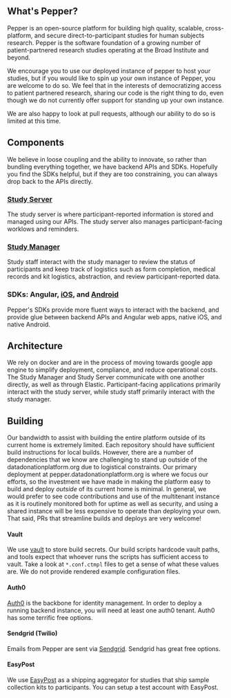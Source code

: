 ## What's Pepper?

Pepper is an open-source platform for building high quality, scalable, cross-platform, and secure direct-to-participant studies for human subjects research.  Pepper is the software foundation of a growing number of patient-partnered research studies operating at the Broad Institute and beyond.

We encourage you to use our deployed instance of pepper to host your studies, but if you would like to spin up your own instance of Pepper, you are welcome to do so.  We feel that in the interests of democratizing access to patient partnered research, sharing our code is the right thing to do, even though we do not currently offer support for standing up your own instance.

We are also happy to look at pull requests, although our ability to do so is limited at this time.

## Components

We believe in loose coupling and the ability to innovate, so rather than bundling everything together, we have backend APIs and SDKs.  Hopefully you find the SDKs helpful, but if they are too constraining, you can always drop back to the APIs directly.

### [Study Server](https://github.com/broadinstitute/ddp-study-server)
The study server is where participant-reported information is stored and managed using our APIs.  The study server also manages participant-facing worklows and reminders.

### [Study Manager](https://github.com/broadinstitute/ddp-study-manager)
Study staff interact with the study manager to review the status of participants and keep track of logistics such as form completion, medical records and kit logistics, abstraction, and review participant-reported data.

### SDKs: Angular, [iOS](https://github.com/broadinstitute/pepper-ios-sdk), and [Android](https://github.com/broadinstitute/ddp-android-sdk)
Pepper's SDKs provide more fluent ways to interact with the backend, and provide glue between backend APIs and Angular web apps, native iOS, and native Android.

## Architecture

We rely on docker and are in the process of moving towards google app engine to simplify deployment, compliance, and reduce operational costs.   The Study Manager and Study Server communicate with one another directly, as well as through Elastic.  Participant-facing applications primarily interact with the study server, while study staff primarily interact with the study manager.

## Building

Our bandwidth to assist with building the entire platform outside of its current home is extremely limited.  Each repository should have sufficient build instructions for local builds.  However, there are a number of dependencies that we know are challenging to stand up outside of the datadonationplatform.org due to logistical constraints.  Our primary deployment at pepper.datadonationplatform.org is where we focus our efforts, so the investment we have made in making the platform easy to build and deploy _outside_ of its current home is minimal.  In general, we would prefer to see code contributions and use of the multitenant instance as it is routinely monitored both for uptime as well as security, and using a shared instance will be less expensive to operate than deploying your own.  That said, PRs that streamline builds and deploys are very welcome!

#### Vault

We use [vault](https://www.vaultproject.io) to store build secrets.  Our build scripts hardcode vault paths, and tools expect that whoever runs the scripts has sufficient access to vault.  Take a look at `*.conf.ctmpl` files to get a sense of what these values are.  We do not provide rendered example configuration files.

#### Auth0

[Auth0](https://auth0.com) is the backbone for identity management.  In order to deploy a running backend instance, you will need at least one auth0 tenant.  Auth0 has some terrific free options.

#### Sendgrid (Twilio)

Emails from Pepper are sent via [Sendgrid](https://sendgrid.com).  Sendgrid has great free options.

#### EasyPost

We use [EasyPost](https://www.easypost.com) as a shipping aggregator for studies that ship sample collection kits to participants.  You can setup a test account with EasyPost.
